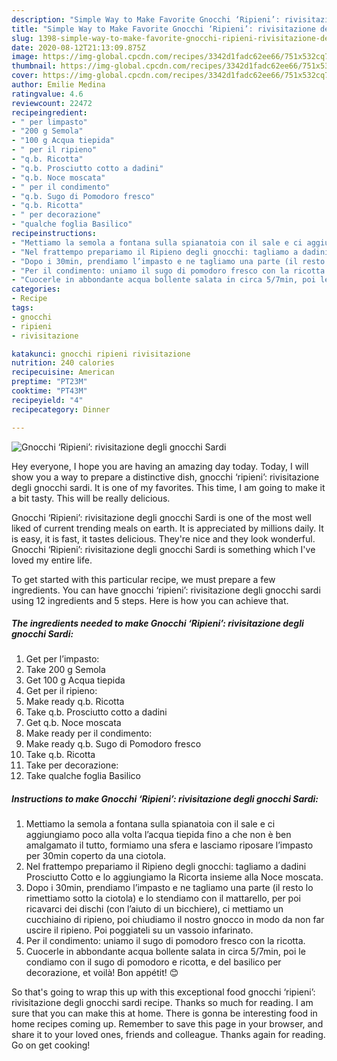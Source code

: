 ```yaml
---
description: "Simple Way to Make Favorite Gnocchi ‘Ripieni’: rivisitazione degli gnocchi Sardi"
title: "Simple Way to Make Favorite Gnocchi ‘Ripieni’: rivisitazione degli gnocchi Sardi"
slug: 1398-simple-way-to-make-favorite-gnocchi-ripieni-rivisitazione-degli-gnocchi-sardi
date: 2020-08-12T21:13:09.875Z
image: https://img-global.cpcdn.com/recipes/3342d1fadc62ee66/751x532cq70/gnocchi-ripieni-rivisitazione-degli-gnocchi-sardi-recipe-main-photo.jpg
thumbnail: https://img-global.cpcdn.com/recipes/3342d1fadc62ee66/751x532cq70/gnocchi-ripieni-rivisitazione-degli-gnocchi-sardi-recipe-main-photo.jpg
cover: https://img-global.cpcdn.com/recipes/3342d1fadc62ee66/751x532cq70/gnocchi-ripieni-rivisitazione-degli-gnocchi-sardi-recipe-main-photo.jpg
author: Emilie Medina
ratingvalue: 4.6
reviewcount: 22472
recipeingredient:
- " per limpasto"
- "200 g Semola"
- "100 g Acqua tiepida"
- " per il ripieno"
- "q.b. Ricotta"
- "q.b. Prosciutto cotto a dadini"
- "q.b. Noce moscata"
- " per il condimento"
- "q.b. Sugo di Pomodoro fresco"
- "q.b. Ricotta"
- " per decorazione"
- "qualche foglia Basilico"
recipeinstructions:
- "Mettiamo la semola a fontana sulla spianatoia con il sale e ci aggiungiamo poco alla volta l’acqua tiepida fino a che non è ben amalgamato il tutto, formiamo una sfera e lasciamo riposare l’impasto per 30min coperto da una ciotola."
- "Nel frattempo prepariamo il Ripieno degli gnocchi: tagliamo a dadini Prosciutto Cotto e lo aggiungiamo la Ricorta insieme alla Noce moscata."
- "Dopo i 30min, prendiamo l’impasto e ne tagliamo una parte (il resto lo rimettiamo sotto la ciotola) e lo stendiamo con il mattarello, per poi ricavarci dei dischi (con l’aiuto di un bicchiere), ci mettiamo un cucchiaino di ripieno, poi chiudiamo il nostro gnocco in modo da non far uscire il ripieno. Poi poggiateli su un vassoio infarinato."
- "Per il condimento: uniamo il sugo di pomodoro fresco con la ricotta."
- "Cuocerle in abbondante acqua bollente salata in circa 5/7min, poi le condiamo con il sugo di pomodoro e ricotta, e del basilico per decorazione, et voilà! Bon appétit! 😊"
categories:
- Recipe
tags:
- gnocchi
- ripieni
- rivisitazione

katakunci: gnocchi ripieni rivisitazione 
nutrition: 240 calories
recipecuisine: American
preptime: "PT23M"
cooktime: "PT43M"
recipeyield: "4"
recipecategory: Dinner

---
```



![Gnocchi ‘Ripieni’: rivisitazione degli gnocchi Sardi](https://img-global.cpcdn.com/recipes/3342d1fadc62ee66/751x532cq70/gnocchi-ripieni-rivisitazione-degli-gnocchi-sardi-recipe-main-photo.jpg)

Hey everyone, I hope you are having an amazing day today. Today, I will show you a way to prepare a distinctive dish, gnocchi ‘ripieni’: rivisitazione degli gnocchi sardi. It is one of my favorites. This time, I am going to make it a bit tasty. This will be really delicious.



Gnocchi ‘Ripieni’: rivisitazione degli gnocchi Sardi is one of the most well liked of current trending meals on earth. It is appreciated by millions daily. It is easy, it is fast, it tastes delicious. They're nice and they look wonderful. Gnocchi ‘Ripieni’: rivisitazione degli gnocchi Sardi is something which I've loved my entire life.


To get started with this particular recipe, we must prepare a few ingredients. You can have gnocchi ‘ripieni’: rivisitazione degli gnocchi sardi using 12 ingredients and 5 steps. Here is how you can achieve that.

<!--inarticleads1-->

##### The ingredients needed to make Gnocchi ‘Ripieni’: rivisitazione degli gnocchi Sardi:

1. Get  per l’impasto:
1. Take 200 g Semola
1. Get 100 g Acqua tiepida
1. Get  per il ripieno:
1. Make ready q.b. Ricotta
1. Take q.b. Prosciutto cotto a dadini
1. Get q.b. Noce moscata
1. Make ready  per il condimento:
1. Make ready q.b. Sugo di Pomodoro fresco
1. Take q.b. Ricotta
1. Take  per decorazione:
1. Take qualche foglia Basilico




<!--inarticleads2-->

##### Instructions to make Gnocchi ‘Ripieni’: rivisitazione degli gnocchi Sardi:

1. Mettiamo la semola a fontana sulla spianatoia con il sale e ci aggiungiamo poco alla volta l’acqua tiepida fino a che non è ben amalgamato il tutto, formiamo una sfera e lasciamo riposare l’impasto per 30min coperto da una ciotola.
1. Nel frattempo prepariamo il Ripieno degli gnocchi: tagliamo a dadini Prosciutto Cotto e lo aggiungiamo la Ricorta insieme alla Noce moscata.
1. Dopo i 30min, prendiamo l’impasto e ne tagliamo una parte (il resto lo rimettiamo sotto la ciotola) e lo stendiamo con il mattarello, per poi ricavarci dei dischi (con l’aiuto di un bicchiere), ci mettiamo un cucchiaino di ripieno, poi chiudiamo il nostro gnocco in modo da non far uscire il ripieno. Poi poggiateli su un vassoio infarinato.
1. Per il condimento: uniamo il sugo di pomodoro fresco con la ricotta.
1. Cuocerle in abbondante acqua bollente salata in circa 5/7min, poi le condiamo con il sugo di pomodoro e ricotta, e del basilico per decorazione, et voilà! Bon appétit! 😊




So that's going to wrap this up with this exceptional food gnocchi ‘ripieni’: rivisitazione degli gnocchi sardi recipe. Thanks so much for reading. I am sure that you can make this at home. There is gonna be interesting food in home recipes coming up. Remember to save this page in your browser, and share it to your loved ones, friends and colleague. Thanks again for reading. Go on get cooking!
